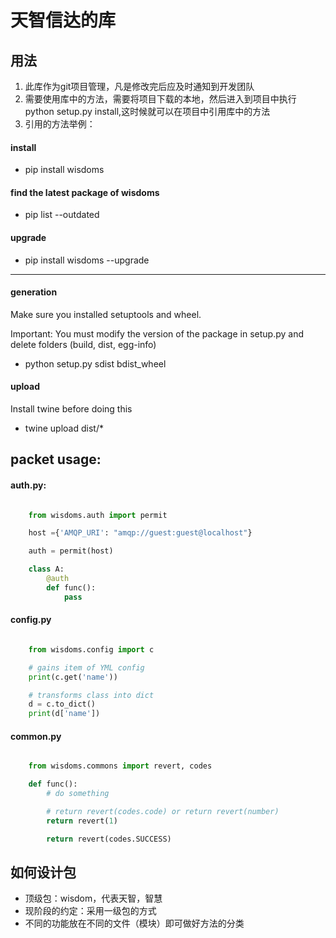 # 天智信达的库

## 用法
1. 此库作为git项目管理，凡是修改完后应及时通知到开发团队
2. 需要使用库中的方法，需要将项目下载的本地，然后进入到项目中执行 python setup.py install,这时候就可以在项目中引用库中的方法
3. 引用的方法举例： 

#### install

- pip install wisdoms

#### find the latest package of wisdoms
- pip list --outdated

#### upgrade
- pip install wisdoms --upgrade

---------------------------

#### generation

Make sure you installed setuptools and wheel.

Important: You must modify the version of the package in setup.py and delete folders (build, dist, egg-info)
- python setup.py sdist bdist_wheel

#### upload

Install twine before doing this
- twine upload dist/*

## packet usage:

#### auth.py:

``` python

    from wisdoms.auth import permit

    host ={'AMQP_URI': "amqp://guest:guest@localhost"}

    auth = permit(host)

    class A:
        @auth
        def func():
            pass
```

#### config.py

``` python

    from wisdoms.config import c

    # gains item of YML config
    print(c.get('name'))

    # transforms class into dict
    d = c.to_dict()
    print(d['name'])

```

#### common.py

``` python

    from wisdoms.commons import revert, codes

    def func():
        # do something

        # return revert(codes.code) or return revert(number)
        return revert(1)

        return revert(codes.SUCCESS)

```

## 如何设计包
- 顶级包：wisdom，代表天智，智慧
- 现阶段的约定：采用一级包的方式
- 不同的功能放在不同的文件（模块）即可做好方法的分类